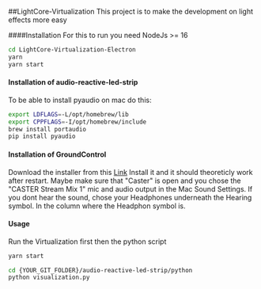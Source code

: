 ##LightCore-Virtualization
This project is to make the development on light effects more easy

####Installation
For this to run you need NodeJs >= 16
```bash
cd LightCore-Virtualization-Electron
yarn
yarn start
```

#### Installation of audio-reactive-led-strip
To be able to install pyaudio on mac do this:
```bash
export LDFLAGS=-L/opt/homebrew/lib
export CPPFLAGS=-I/opt/homebrew/include
brew install portaudio
pip install pyaudio
```

#### Installation of GroundControl
Download the installer from this [Link](https://groundcontrolcaster.s3.eu-west-2.amazonaws.com/CASTER_v2.0.9.pkg "Link")
Install it and it should theoreticly work after restart. Maybe make sure that "Caster" is open and you chose the "CASTER Stream Mix 1" mic and audio output in the Mac Sound Settings. If you dont hear the sound, chose your Headphones underneath the Hearing symbol. In the column where the Headphon symbol is.

#### Usage
Run the Virtualization first then the python script
```bash
yarn start
```
```bash
cd {YOUR_GIT_FOLDER}/audio-reactive-led-strip/python
python visualization.py
```